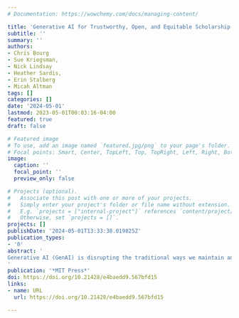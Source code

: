 ```yaml
---
# Documentation: https://wowchemy.com/docs/managing-content/

title: 'Generative AI for Trustworthy, Open, and Equitable Scholarship'
subtitle: ''
summary: ''
authors:
- Chris Bourg
- Sue Kriegsman,
- Nick Lindsay
- Heather Sardis,
- Erin Stalberg
- Micah Altman
tags: []
categories: []
date: '2024-05-01'
lastmod: 2023-05-01T00:03:16-04:00
featured: true
draft: false

# Featured image
# To use, add an image named `featured.jpg/png` to your page's folder.
# Focal points: Smart, Center, TopLeft, Top, TopRight, Left, Right, BottomLeft, Bottom, BottomRight.
image:
  caption: ''
  focal_point: ''
  preview_only: false

# Projects (optional).
#   Associate this post with one or more of your projects.
#   Simply enter your project's folder or file name without extension.
#   E.g. `projects = ["internal-project"]` references `content/project/deep-learning/index.md`.
#   Otherwise, set `projects = []`.
projects: []
publishDate: '2024-05-01T13:33:38.019825Z'
publication_types:
- '0'
abstract: '
Generative AI (GenAI) is disrupting the traditional ways we maintain and signal trustworthiness and integrity of science. In this paper, we review the emerging and potential roles of GenAI in science policy and as part of the scientific information infrastructure. We then identify a core set of research questions to enable the use of GenAI with scientific integrity to advance open, equitable, and trustworthy scholarship.
'
publication: '*MIT Press*'
doi: https://doi.org/10.21428/e4baedd9.567bfd15
links:
- name: URL
  url: https://doi.org/10.21428/e4baedd9.567bfd15

---
```

